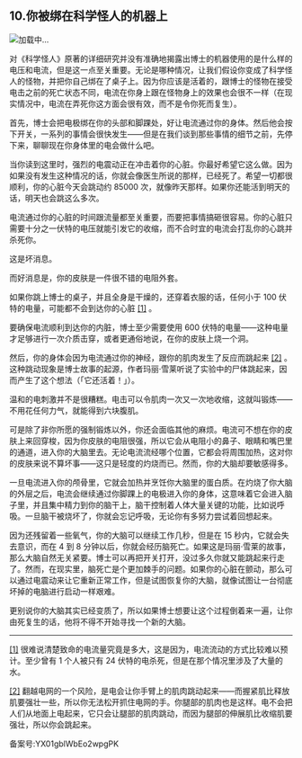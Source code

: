 ## 10.你被绑在科学怪人的机器上
![](https://pic3.zhimg.com/v2-411d719e067cf7a1f2dd40ab79f43629_r.webp)加载中...

对《科学怪人》原著的详细研究并没有准确地揭露出博士的机器使用的是什么样的电压和电流，但是这一点至关重要。无论是哪种情况，让我们假设你变成了科学怪人的怪物，并把你自己绑在了桌子上。因为你应该是活着的，跟博士的怪物在接受电击之前的死亡状态不同，电流在你身上跟在怪物身上的效果也会很不一样（在现实情况中，电流在弄死你这方面会很有效，而不是令你死而复生）。



首先，博士会把电极绑在你的头部和脚踝处，好让电流通过你的身体。然后他会按下开关，一系列的事情会很快发生——但是在我们谈到那些事情的细节之前，先停下来，聊聊现在你身体里的电会做什么吧。



当你读到这里时，强烈的电震动正在冲击着你的心脏。你最好希望它这么做。因为如果没有发生这种情况的话，你就会像医生所说的那样，已经死了。希望一切都很顺利，你的心脏今天会跳动约 85000 次，就像昨天那样。如果你还能活到明天的话，明天也会跳这么多次。



电流通过你的心脏的时间跟流量都至关重要，而要把事情搞砸很容易。你的心脏只需要十分之一伏特的电压就能引发它的收缩，而不合时宜的电流会打乱你的心跳并杀死你。



这是坏消息。



而好消息是，你的皮肤是一件很不错的电阻外套。



如果你跳上博士的桌子，并且全身是干燥的，还穿着衣服的话，任何小于 100 伏特的电量，可能都不会到达你的心脏
  [[1]](#zhu1) 。



要确保电流顺利到达你的内脏，博士至少需要使用 600 伏特的电量——这种电量才足够进行一次介质击穿，或者更通俗地说，在你的皮肤上烧一个洞。



然后，你的身体会因为电流通过你的神经，跟你的肌肉发生了反应而跳起来
  [[2]](#zhu2) 。这种跳动现象是博士故事的起源，作者玛丽·雪莱听说了实验中的尸体跳起来，因而产生了这个想法（「它还活着！」）。



温和的电刺激并不是很糟糕。电击可以令肌肉一次又一次地收缩，这就叫锻炼——不用花任何力气，就能得到六块腹肌。



可是除了非你所愿的强制锻炼以外，你还会面临其他的麻烦。电流可不想在你的皮肤上来回穿梭，因为你皮肤的电阻很强，所以它会从电阻小的鼻子、眼睛和嘴巴里的通道，进入你的大脑里去。无论电流流经哪个位置，它都会将周围加热，这对你的皮肤来说不算坏事——这只是轻度的灼烧而已。然而，你的大脑却要敏感得多。



一旦电流进入你的颅骨里，它就会加热并烹饪你大脑里的蛋白质。在灼烧了你大脑的外层之后，电流会继续通过你脚踝上的电极进入你的身体，这意味着它会进入脑子里，并且集中精力到你的脑干上，脑干控制着人体大量关键的功能，比如说呼吸。一旦脑干被烧坏了，你就会忘记呼吸，无论你有多努力尝试着回想起来。



因为还残留着一些氧气，你的大脑可以继续工作几秒，但是在 15 秒内，它就会失去意识，而在 4 到 8 分钟以后，你就会经历脑死亡。如果这是玛丽·雪莱的故事，那么大脑自然无关紧要。博士可以再把开关打开，没过多久你就又能跳起来行走了。然而，在现实里，脑死亡是个更加棘手的问题。如果你的心脏在颤动，那么可以通过电震动来让它重新正常工作，但是试图恢复你的大脑，就像试图让一台彻底坏掉的电脑进行启动一样艰难。



更别说你的大脑其实已经变质了，所以如果博士想要让这个过程倒着来一遍，让你由死复生的话，他将不得不开始寻找一个新的大脑。





---


[[1]](#zw1) 很难说清楚致命的电流量究竟是多大，这是因为，电流流动的方式比较难以预计。至少曾有 1 个人被只有 24 伏特的电杀死，但是在那个情况里涉及了大量的水。



[[2]](#zw2) 翻越电网的一个风险，是电会让你手臂上的肌肉跳动起来——而握紧肌比释放肌要强壮一些，所以你无法松开抓住电网的手。你腿部的肌肉也是这样。电不会把人们从地面上电起来，它只会让腿部的肌肉跳动，而因为腿部的伸展肌比收缩肌要强壮，所以你会跳起来。



备案号:YX01gblWbEo2wpgPK

